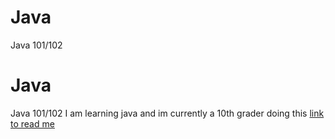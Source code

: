 # Java
Java 101/102
# Java
Java 101/102
I am learning java and im currently a 10th grader doing this
[link to read me](https://github.com/SciBorgs/SciGuides/blob/main/projects/intro-to-programming/README.md)
